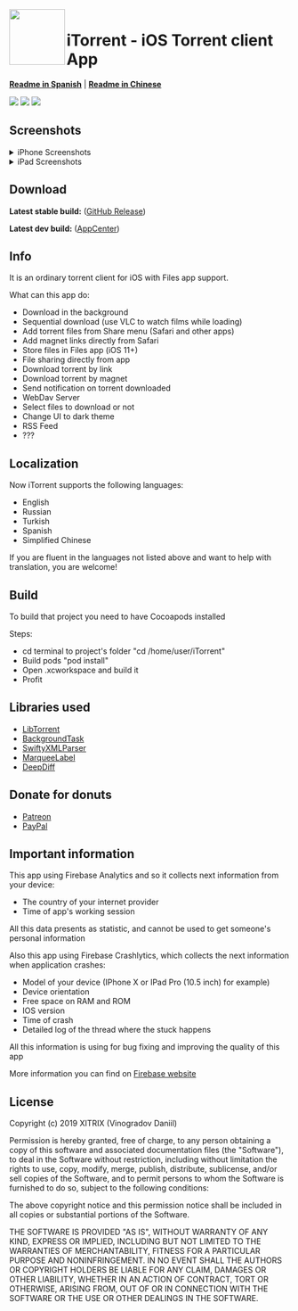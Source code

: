 <img align="left" width="100" height="100" src="https://user-images.githubusercontent.com/9553519/80646366-3d271680-8a75-11ea-8b60-9c5edd4ffd60.png">

# iTorrent - iOS Torrent client App
[**Readme in Spanish**](README.es.md) | [**Readme in Chinese**](README.zh-Hans.md)

![](https://img.shields.io/badge/iOS-9.3+-blue.svg)
![](https://app.bitrise.io/app/26ce0756a727335c/status.svg?token=BLhjBICoPvmOtO1nzIVMYQ&branch=master)
[![](https://build.appcenter.ms/v0.1/apps/a9efbde4-560e-438a-a178-b17563f9c2da/branches/Dev/badge)](https://install.appcenter.ms/users/x1trix/apps/itorrent/distribution_groups/public)

## Screenshots
<details>
<summary>iPhone Screenshots</summary>
  
![iPhone screenshots](https://user-images.githubusercontent.com/9553519/80644526-7316cb80-8a72-11ea-95b5-e63531d81f35.png)

</details>
<details>
<summary>iPad Screenshots</summary>

![iPad screenshots](https://user-images.githubusercontent.com/9553519/80646848-27feb780-8a76-11ea-8c91-f76d25c0b862.png)

</details>

## Download

**Latest stable build:** ([GitHub Release](https://github.com/XITRIX/iTorrent/releases/latest))

**Latest dev build:** ([AppCenter](https://install.appcenter.ms/users/x1trix/apps/itorrent/distribution_groups/public)) 

## Info

It is an ordinary torrent client for iOS with Files app support.

What can this app do:
- Download in the background
- Sequential download (use VLC to watch films while loading)
- Add torrent files from Share menu (Safari and other apps)
- Add magnet links directly from Safari
- Store files in Files app (iOS 11+)
- File sharing directly from app
- Download torrent by link
- Download torrent by magnet
- Send notification on torrent downloaded
- WebDav Server
- Select files to download or not
- Change UI to dark theme
- RSS Feed
- ??? 

## Localization

Now iTorrent supports the following languages:
- English
- Russian
- Turkish
- Spanish
- Simplified Chinese

If you are fluent in the languages not listed above and want to help with translation, you are welcome!

## Build

To build that project you need to have Cocoapods installed

Steps:
- cd terminal to project's folder "cd /home/user/iTorrent"
- Build pods "pod install"
- Open .xcworkspace and build it
- Profit

## Libraries used

- [LibTorrent](https://github.com/arvidn/libtorrent)
- [BackgroundTask](https://github.com/yarodevuci/backgroundTask)
- [SwiftyXMLParser](https://github.com/yahoojapan/SwiftyXMLParser)
- [MarqueeLabel](https://github.com/cbpowell/MarqueeLabel)
- [DeepDiff](https://github.com/onmyway133/DeepDiff)

## Donate for donuts

- [Patreon](https://www.patreon.com/xitrix)
- [PayPal](https://paypal.me/xitrix)

## Important information

This app using Firebase Analytics and so it collects next information from your device:
- The country of your internet provider
- Time of app's working session

All this data presents as statistic, and cannot be used to get someone's personal information

Also this app using Firebase Crashlytics, which collects the next information when application crashes:
- Model of your device (IPhone X or IPad Pro (10.5 inch) for example)
- Device orientation
- Free space on RAM and ROM
- IOS version
- Time of crash
- Detailed log of the thread where the stuck happens

All this information is using for bug fixing and improving the quality of this app

More information you can find on [Firebase website](https://firebase.google.com)

## License

Copyright (c) 2019 XITRIX (Vinogradov Daniil)

Permission is hereby granted, free of charge, to any person obtaining a copy
of this software and associated documentation files (the "Software"), to deal 
in the Software without restriction, including without limitation the rights 
to use, copy, modify, merge, publish, distribute, sublicense, and/or sell
copies of the Software, and to permit persons to whom the Software is
furnished to do so, subject to the following conditions:

The above copyright notice and this permission notice shall be included in all
copies or substantial portions of the Software.

THE SOFTWARE IS PROVIDED "AS IS", WITHOUT WARRANTY OF ANY KIND, EXPRESS OR
IMPLIED, INCLUDING BUT NOT LIMITED TO THE WARRANTIES OF MERCHANTABILITY,
FITNESS FOR A PARTICULAR PURPOSE AND NONINFRINGEMENT. IN NO EVENT SHALL THE
AUTHORS OR COPYRIGHT HOLDERS BE LIABLE FOR ANY CLAIM, DAMAGES OR OTHER 
LIABILITY, WHETHER IN AN ACTION OF CONTRACT, TORT OR OTHERWISE, ARISING FROM,
OUT OF OR IN CONNECTION WITH THE SOFTWARE OR THE USE OR OTHER DEALINGS IN THE
SOFTWARE.

